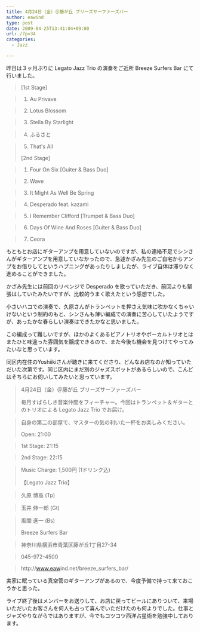 ```yaml
---
title: 4月24日（金）＠藤が丘 ブリーズサーファーズバー
author: eawind
type: post
date: 2009-04-25T13:41:04+09:00
url: /?p=34
categories:
  - Jazz

---
```

昨日は３ヶ月ぶりに Legato Jazz Trio の演奏をご近所 Breeze Surfers Bar にて行いました。

> [1st Stage]
  
>   
> 1. Au Privave
  
>   
> 2. Lotus Blossom
  
>   
> 3. Stella By Starlight
  
>   
> 4. ふるさと
  
>   
> 5. That's All
> 
> [2nd Stage]
  
>   
> 1. Four On Six [Guiter & Bass Duo]
  
>   
> 2. Wave
  
>   
> 3. It Might As Well Be Spring
  
>   
> 4. Desperado feat. kazami
  
>   
> 5. I Remember Clifford [Trumpet & Bass Duo]
  
>   
> 6. Days Of Wine And Roses [Guiter & Bass Duo]
  
>   
> 7. Ceora

もともとお店にギターアンプを用意していないのですが、私の連絡不足でシンさんがギターアンプを用意していなかったので、急遽かざみ先生のご自宅からアンプをお借りしてというハプニングがあったりしましたが、ライブ自体は滞りなく進めることができました。

かざみ先生には前回のリベンジで Desperado を歌っていただき、前回よりも緊張はしていたみたいですが、比較的うまく歌えたという感想でした。

小さいハコでの演奏で、久原さんがトランペットを押さえ気味に吹かなくちゃいけないという制約のもと、シンさんも薄い編成での演奏に苦心していたようですが、あったかな春らしい演奏はできたかなと思いました。

この編成って難しいですが、ほかのよくあるピアノトリオやボーカルトリオとはまたひと味違った雰囲気を醸成できるので、また今後も機会を見つけてやってみたいなと思っています。

同区内在住のYoshiikiさんが聴きに来てくださり、どんなお店なのか知っていただいた次第です。同じ区内にまだ別のジャズスポットがあるらしいので、こんどはそちらにお伺いしてみたいと思っています。

> 4月24日（金）＠藤が丘 ブリーズサーファーズバー
> 
> 毎月すばらしき音楽仲間をフィーチャー。今回はトランペット＆ギターとのトリオによる Legato Jazz Trio でお届け。
  
>   
> 自身の第二の部屋で、マスターの気の利いた一杯をお楽しみください。
> 
> Open: 21:00
  
>   
> 1st Stage: 21:15
  
>   
> 2nd Stage: 22:15
  
>   
> Music Charge: 1,500円 (1ドリンク込)
> 
> 【Legato Jazz Trio】
  
>   
> 久原 博高 (Tp)
  
>   
> 玉井 伸一郎 (Gt)
  
>   
> 風間 進一 (Bs)
> 
> Breeze Surfers Bar
  
>   
> 神奈川県横浜市青葉区藤が丘1丁目27-34
  
>   
> 045-972-4500
  
>   
> http://<wbr>www.eaw<wbr>ind.net<wbr>/breeze<wbr>_surfer<wbr>s_bar/

実家に眠っている真空管のギターアンプがあるので、今度予備で持って来ておこうかと思った。

ライブ終了後はメンバーをお送りして、お店に戻ってビールにありついて、来場いただいたお客さんを何人も占って喜んでいただけたのも何よりでした。仕事とジャズやりながらではありますが、今でもコツコツ西洋占星術を勉強中しております。
